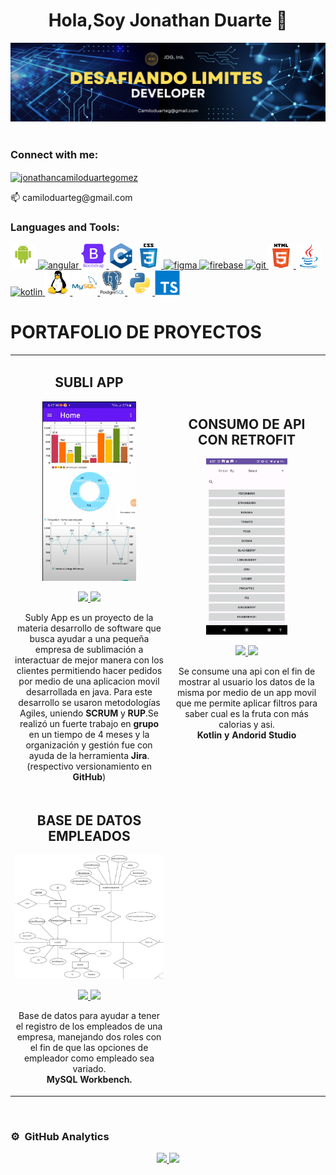 <h1 align="center">Hola,Soy Jonathan Duarte 👋</h1>
<div align="center">
  <img src="/appPricipal.png">
</div>

<br>


<h3 align="left">Connect with me:</h3>
<p align="left">
<a href="https://linkedin.com/in/jonathancamiloduartegomez" target="blank"><img align="center" src="https://raw.githubusercontent.com/rahuldkjain/github-profile-readme-generator/master/src/images/icons/Social/linked-in-alt.svg" alt="jonathancamiloduartegomez" height="30" width="40" /></a>
</p>
  📫 camiloduarteg@gmail.com
  <br>
<h3 align="left">Languages and Tools:</h3>
<p align="left"> <a href="https://developer.android.com" target="_blank" rel="noreferrer"> <img src="https://raw.githubusercontent.com/devicons/devicon/master/icons/android/android-original-wordmark.svg" alt="android" width="40" height="40"/> </a> <a href="https://angular.io" target="_blank" rel="noreferrer"> <img src="https://angular.io/assets/images/logos/angular/angular.svg" alt="angular" width="40" height="40"/> </a> <a href="https://getbootstrap.com" target="_blank" rel="noreferrer"> <img src="https://raw.githubusercontent.com/devicons/devicon/master/icons/bootstrap/bootstrap-plain-wordmark.svg" alt="bootstrap" width="40" height="40"/> </a> <a href="https://www.w3schools.com/cpp/" target="_blank" rel="noreferrer"> <img src="https://raw.githubusercontent.com/devicons/devicon/master/icons/cplusplus/cplusplus-original.svg" alt="cplusplus" width="40" height="40"/> </a> <a href="https://www.w3schools.com/css/" target="_blank" rel="noreferrer"> <img src="https://raw.githubusercontent.com/devicons/devicon/master/icons/css3/css3-original-wordmark.svg" alt="css3" width="40" height="40"/> </a> <a href="https://www.figma.com/" target="_blank" rel="noreferrer"> <img src="https://www.vectorlogo.zone/logos/figma/figma-icon.svg" alt="figma" width="40" height="40"/> </a> <a href="https://firebase.google.com/" target="_blank" rel="noreferrer"> <img src="https://www.vectorlogo.zone/logos/firebase/firebase-icon.svg" alt="firebase" width="40" height="40"/> </a> <a href="https://git-scm.com/" target="_blank" rel="noreferrer"> <img src="https://www.vectorlogo.zone/logos/git-scm/git-scm-icon.svg" alt="git" width="40" height="40"/> </a> <a href="https://www.w3.org/html/" target="_blank" rel="noreferrer"> <img src="https://raw.githubusercontent.com/devicons/devicon/master/icons/html5/html5-original-wordmark.svg" alt="html5" width="40" height="40"/> </a> <a href="https://www.java.com" target="_blank" rel="noreferrer"> <img src="https://raw.githubusercontent.com/devicons/devicon/master/icons/java/java-original.svg" alt="java" width="40" height="40"/> </a> <a href="https://kotlinlang.org" target="_blank" rel="noreferrer"> <img src="https://www.vectorlogo.zone/logos/kotlinlang/kotlinlang-icon.svg" alt="kotlin" width="40" height="40"/> </a> <a href="https://www.linux.org/" target="_blank" rel="noreferrer"> <img src="https://raw.githubusercontent.com/devicons/devicon/master/icons/linux/linux-original.svg" alt="linux" width="40" height="40"/> </a> <a href="https://www.mysql.com/" target="_blank" rel="noreferrer"> <img src="https://raw.githubusercontent.com/devicons/devicon/master/icons/mysql/mysql-original-wordmark.svg" alt="mysql" width="40" height="40"/> </a> <a href="https://www.postgresql.org" target="_blank" rel="noreferrer"> <img src="https://raw.githubusercontent.com/devicons/devicon/master/icons/postgresql/postgresql-original-wordmark.svg" alt="postgresql" width="40" height="40"/> </a> <a href="https://www.python.org" target="_blank" rel="noreferrer"> <img src="https://raw.githubusercontent.com/devicons/devicon/master/icons/python/python-original.svg" alt="python" width="40" height="40"/> </a> <a href="https://www.typescriptlang.org/" target="_blank" rel="noreferrer"> <img src="https://raw.githubusercontent.com/devicons/devicon/master/icons/typescript/typescript-original.svg" alt="typescript" width="40" height="40"/> </a> 

# PORTAFOLIO DE PROYECTOS

<table>
<tr>
 <td width="50%">
	<h2 align="center">SUBLI APP</h2>
 <div align="center">
	<a href="https://github.com/JonathanCamiloDuarteGomez/sub10.git" target="_blank"><img src="homeApp.png" width="150" alt="Subli App"></a>
	<p>
	<a href="https://github.com/JonathanCamiloDuarteGomez/sub10.git" target="_blank">
	<img src="https://img.shields.io/badge/CÓDIGO-ff9?style=for-the-badge&logo=github&logoColor=black">
	</a>
	<a href="https://www.youtube.com/watch?v=NU3LAAsj8YQ" target="_blank">
	<img src="https://img.shields.io/badge/-Youtube-green?style=for-the-badge&color=fbfc40">
	</a>
	</p>
	<p>Subly App es un proyecto de la materia desarrollo de software que busca ayudar a una pequeña empresa de sublimación a interactuar de mejor manera con los clientes permitiendo     hacer pedidos por medio de una aplicacion movil desarrollada en java. Para este desarrollo se usaron  metodologías Agiles, uniendo <b>SCRUM</b> y <b>RUP</b>.Se realizó un      fuerte trabajo en <b>grupo</b>  en un tiempo de 4 meses y la organización y gestión fue con ayuda de la herramienta <b>Jira</b>.(respectivo versionamiento en <b>GitHub</b>)</p>
 </div>
                                                                                      
</td> 
  
<td width="50%">
<h2 align="center">CONSUMO DE API CON RETROFIT</h2>
<div align="center">
<a href="https://github.com/JonathanCamiloDuarteGomez/Consulta_De_Un_Servicio_Web_Con_Kotlin.git" target="_blank"><img src="AppRetro.jpeg" width="130" alt="AppRetro"></a>
<p>
<a href="https://github.com/JonathanCamiloDuarteGomez/Consulta_De_Un_Servicio_Web_Con_Kotlin.git" target="_blank">
<img src="https://img.shields.io/badge/CÓDIGO-ff9?style=for-the-badge&logo=github&logoColor=black">
</a>
<a href="https://youtu.be/7p6iVfdWdxM" target="_blank">
<img src="https://img.shields.io/badge/-Youtube-green?style=for-the-badge&color=fbfc40">
</a>
</p>
<p>Se consume una api con el fin de mostrar al usuario los datos de la misma por medio de un app movil que me permite aplicar filtros para saber cual es la fruta con más calorias y asi.<br>
  <b>Kotlin y Andorid Studio</b>
</p>
</div>
                                                                                   
</td>  
</tr>

<tr>
<td width="50%">
<h2 align="center">BASE DE DATOS EMPLEADOS</h2>
<div align="center">
<a href="https://github.com/JonathanCamiloDuarteGomez/BD-Empleados.git" target="_blank"><img src="BDA_MER.png" width="250" alt="AppRetro"></a>
<p>
<a href="https://github.com/JonathanCamiloDuarteGomez/BD-Empleados.git" target="_blank">
<img src="https://img.shields.io/badge/CÓDIGO-ff9?style=for-the-badge&logo=github&logoColor=black">
</a>
<a href="https://youtu.be/7p6iVfdWdxM" target="_blank">
<img src="https://img.shields.io/badge/-Youtube-green?style=for-the-badge&color=fbfc40">
</a>
</p>
<p>
  Base de datos para ayudar a tener el registro de los empleados de una empresa, manejando dos roles con el fin de que las opciones de empleador como empleado sea variado.
  <br>
  <b> MySQL Workbench. </b>
</p>
</div>

                                                                                      
</td> 
</tr>   



</table>                                                                               
</div>
<br>

### ⚙️ &nbsp;GitHub Analytics

<p align="center">
<a href="https://github.com/jonathancamiloduartegomez">
  <img height="180em" src="https://github-readme-stats-eight-theta.vercel.app/api/top-langs/?username=jonathancamiloduartegomez&layout=compact&langs_count=8&theme=algolia"/>
</a>
  <a href="https://github.com/jonathancamiloduartegomez">
  <img height="180em" src="https://github-readme-stats-eight-theta.vercel.app/api?username=jonathancamiloduartegomez&show_icons=true&theme=algolia&include_all_commits=true&count_private=true"/>
</p>
</p>

